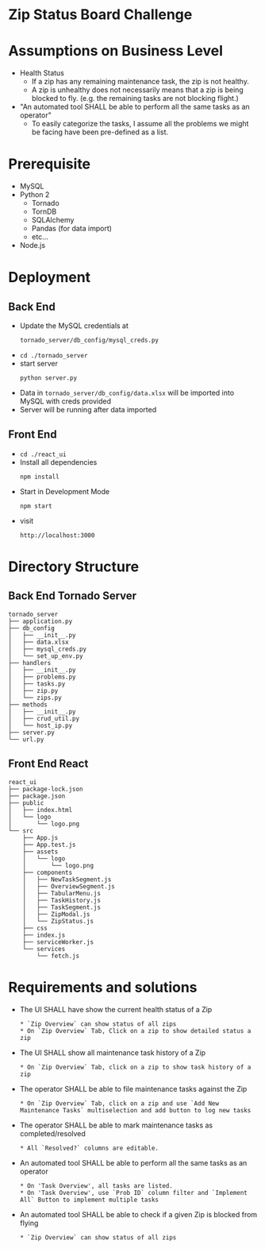 Zip Status Board Challenge
===========================
# Assumptions on Business Level

* Health Status
    * If  a zip has any remaining maintenance task, the zip is not healthy.
    * A zip is unhealthy does not necessarily means that a zip is being blocked to fly. (e.g. the remaining tasks are not blocking flight.)
* "An automated tool SHALL be able to perform all the same tasks as an operator"
    * To easily categorize the tasks, I assume all the problems we might be facing have been pre-defined as a list.

# Prerequisite
* MySQL
* Python 2
    * Tornado
    * TornDB
    * SQLAlchemy
    * Pandas (for data import)
    * etc...
* Node.js

# Deployment
## Back End
* Update the MySQL credentials at
    ```
    tornado_server/db_config/mysql_creds.py
    ```
* ``` cd ./tornado_server ```
* start server
    ```
    python server.py
    ```
* Data in `tornado_server/db_config/data.xlsx` will be imported into MySQL with creds provided
* Server will be running after data imported

## Front End
* ``` cd ./react_ui ```
* Install all dependencies
    ```
    npm install
    ```
* Start in Development Mode
    ```
    npm start
    ```
* visit
    ```
    http://localhost:3000
    ```

# Directory Structure
## Back End Tornado Server
    tornado_server
    ├── application.py
    ├── db_config
    │   ├── __init__.py
    │   ├── data.xlsx
    │   ├── mysql_creds.py
    │   └── set_up_env.py
    ├── handlers
    │   ├── __init__.py
    │   ├── problems.py
    │   ├── tasks.py
    │   ├── zip.py
    │   └── zips.py
    ├── methods
    │   ├── __init__.py
    │   ├── crud_util.py
    │   └── host_ip.py
    ├── server.py
    └── url.py

## Front End React
    react_ui
    ├── package-lock.json
    ├── package.json
    ├── public
    │   ├── index.html
    │   └── logo
    │       └── logo.png
    └── src
        ├── App.js
        ├── App.test.js
        ├── assets
        │   └── logo
        │       └── logo.png
        ├── components
        │   ├── NewTaskSegment.js
        │   ├── OverviewSegment.js
        │   ├── TabularMenu.js
        │   ├── TaskHistory.js
        │   ├── TaskSegment.js
        │   ├── ZipModal.js
        │   └── ZipStatus.js
        ├── css
        ├── index.js
        ├── serviceWorker.js
        └── services
            └── fetch.js


# Requirements and solutions
* The UI SHALL have show the current health status of a Zip
    ```
    * `Zip Overview` can show status of all zips
    * On `Zip Overview` Tab, Click on a zip to show detailed status a zip
    ```

* The UI SHALL show all maintenance task history of a Zip
    ```
    * On `Zip Overview` Tab, click on a zip to show task history of a zip
    ```

* The operator SHALL be able to file maintenance tasks against the Zip
    ```
    * On `Zip Overview` Tab, click on a zip and use `Add New Maintenance Tasks` multiselection and add button to log new tasks
    ```

* The operator SHALL be able to mark maintenance tasks as completed/resolved
    ```
    * All `Resolved?` columns are editable.
    ```

* An automated tool SHALL be able to perform all the same tasks as an operator
    ```
    * On 'Task Overview', all tasks are listed. 
    * On 'Task Overview', use `Prob ID` column filter and `Implement All` Button to implement multiple tasks
    ```

* An automated tool SHALL be able to check if a given Zip is blocked from flying
    ```
    * `Zip Overview` can show status of all zips
    ```